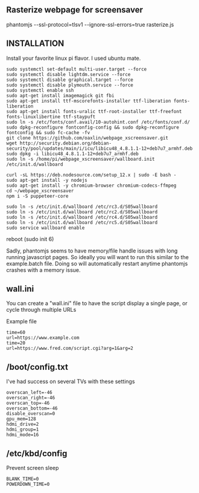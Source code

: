 ## Rasterize webpage for screensaver

phantomjs --ssl-protocol=tlsv1 --ignore-ssl-errors=true rasterize.js

## INSTALLATION

Install your favorite linux pi flavor.  I used ubuntu mate.

```
sudo systemctl set-default multi-user.target --force
sudo systemctl disable lightdm.service --force
sudo systemctl disable graphical.target --force
sudo systemctl disable plymouth.service --force
sudo systemctl enable ssh
sudo apt-get install imagemagick git fbi
sudo apt-get install ttf-mscorefonts-installer ttf-liberation fonts-liberation
sudo apt-get install fonts-uralic ttf-root-installer ttf-freefont fonts-linuxlibertine ttf-staypuft
sudo ln -s /etc/fonts/conf.avail/10-autohint.conf /etc/fonts/conf.d/
sudo dpkg-reconfigure fontconfig-config && sudo dpkg-reconfigure fontconfig && sudo fc-cache -fv
git clone https://github.com/oaxlin/webpage_xscreensaver.git
wget http://security.debian.org/debian-security/pool/updates/main/i/icu/libicu48_4.8.1.1-12+deb7u7_armhf.deb
sudo dpkg -i libicu48_4.8.1.1-12+deb7u7_armhf.deb
sudo ln -s /home/pi/webpage_xscreensaver/wallboard.init /etc/init.d/wallboard

curl -sL https://deb.nodesource.com/setup_12.x | sudo -E bash -
sudo apt-get install -y nodejs
sudo apt-get install -y chromium-browser chromium-codecs-ffmpeg
cd ~/webpage_xscreensaver
npm i -S puppeteer-core

sudo ln -s /etc/init.d/wallboard /etc/rc3.d/S05wallboard
sudo ln -s /etc/init.d/wallboard /etc/rc2.d/S05wallboard
sudo ln -s /etc/init.d/wallboard /etc/rc4.d/S05wallboard
sudo ln -s /etc/init.d/wallboard /etc/rc5.d/S05wallboard
sudo service wallboard enable
```
reboot (sudo init 6)

Sadly, phantomjs seems to have memory/file handle issues with long running javascript pages.  So ideally you will want to run this similar to the example.batch file.  Doing so will automatically restart anytime phantomjs crashes with a memory issue.

## wall.ini

You can create a "wall.ini" file to have the script display a single page, or cycle through multiple URLs

Example file
```
time=60
url=https://www.example.com
time=20
url=https://www.fred.com/script.cgi?arg=1&arg=2
```

## /boot/config.txt

I've had success on several TVs with these settings
```
overscan_left=-46
overscan_right=-46
overscan_top=-46
overscan_bottom=-46
disable_overscan=0
gpu_mem=128
hdmi_drive=2
hdmi_group=1
hdmi_mode=16
```

## /etc/kbd/config

Prevent screen sleep
```
BLANK_TIME=0
POWERDOWN_TIME=0
```

